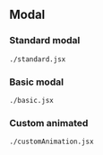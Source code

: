 ## Modal

### Standard modal

```require
./standard.jsx
```

### Basic modal

```require
./basic.jsx
```

### Custom animated 

```require
./customAnimation.jsx
```
